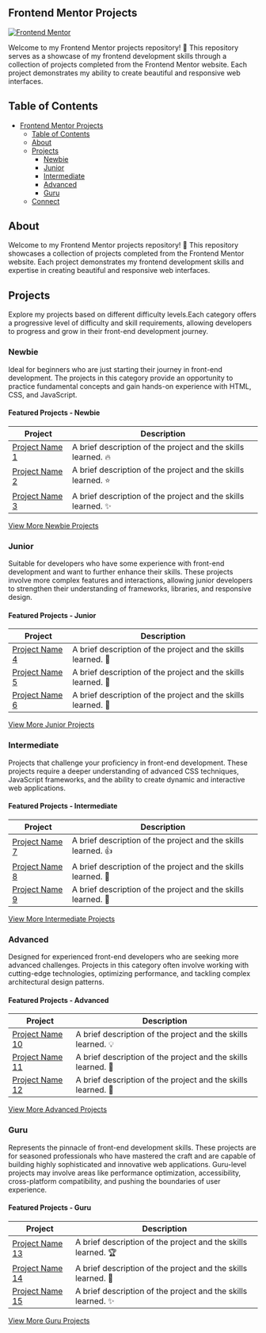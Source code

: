 ## Frontend Mentor Projects

[![Frontend Mentor](https://img.shields.io/badge/Frontend%20Mentor-Projects-brightgreen)](https://www.frontendmentor.io/profile/your-username)


Welcome to my Frontend Mentor projects repository! 🎉 This repository serves as a showcase of my frontend development skills through a collection of projects completed from the Frontend Mentor website. Each project demonstrates my ability to create beautiful and responsive web interfaces.

## Table of Contents

- [Frontend Mentor Projects](#frontend-mentor-projects)
  - [Table of Contents](#table-of-contents)
  - [About](#about)
  - [Projects](#projects)
    - [Newbie](#newbie)
    - [Junior](#junior)
    - [Intermediate](#intermediate)
    - [Advanced](#advanced)
    - [Guru](#guru)
  - [Connect](#connect)

## About

Welcome to my Frontend Mentor projects repository! 🎉 This repository showcases a collection of projects completed from the Frontend Mentor website. Each project demonstrates my frontend development skills and expertise in creating beautiful and responsive web interfaces.

## Projects

Explore my projects based on different difficulty levels.Each category offers a progressive level of difficulty and skill requirements, allowing developers to progress and grow in their front-end development journey.

### Newbie
 Ideal for beginners who are just starting their journey in front-end development. The projects in this category provide an opportunity to practice fundamental concepts and gain hands-on experience with HTML, CSS, and JavaScript.


#### Featured Projects - Newbie

| Project | Description |
| --- | --- |
| [Project Name 1](link-to-project) | A brief description of the project and the skills learned. 🔥 |
| [Project Name 2](link-to-project) | A brief description of the project and the skills learned. ⭐️ |
| [Project Name 3](link-to-project) | A brief description of the project and the skills learned. ✨ |

[View More Newbie Projects](link-to-more-projects)

### Junior
Suitable for developers who have some experience with front-end development and want to further enhance their skills. These projects involve more complex features and interactions, allowing junior developers to strengthen their understanding of frameworks, libraries, and responsive design.
#### Featured Projects - Junior

| Project | Description |
| --- | --- |
| [Project Name 4](link-to-project) | A brief description of the project and the skills learned. 💪 |
| [Project Name 5](link-to-project) | A brief description of the project and the skills learned. 🌟 |
| [Project Name 6](link-to-project) | A brief description of the project and the skills learned. 🎉 |

[View More Junior Projects](link-to-more-projects)

### Intermediate
Projects that challenge your proficiency in front-end development. These projects require a deeper understanding of advanced CSS techniques, JavaScript frameworks, and the ability to create dynamic and interactive web applications.
#### Featured Projects - Intermediate

| Project | Description |
| --- | --- |
| [Project Name 7](link-to-project) | A brief description of the project and the skills learned. 👍 |
| [Project Name 8](link-to-project) | A brief description of the project and the skills learned. 🚀 |
| [Project Name 9](link-to-project) | A brief description of the project and the skills learned. 🌈 |

[View More Intermediate Projects](link-to-more-projects)

### Advanced
 Designed for experienced front-end developers who are seeking more advanced challenges. Projects in this category often involve working with cutting-edge technologies, optimizing performance, and tackling complex architectural design patterns.
#### Featured Projects - Advanced

| Project | Description |
| --- | --- |
| [Project Name 10](link-to-project) | A brief description of the project and the skills learned. 💡 |
| [Project Name 11](link-to-project) | A brief description of the project and the skills learned. 🎨 |
| [Project Name 12](link-to-project) | A brief description of the project and the skills learned. 🌟 |

[View More Advanced Projects](link-to-more-projects)

### Guru
Represents the pinnacle of front-end development skills. These projects are for seasoned professionals who have mastered the craft and are capable of building highly sophisticated and innovative web applications. Guru-level projects may involve areas like performance optimization, accessibility, cross-platform compatibility, and pushing the boundaries of user experience.
#### Featured Projects - Guru

| Project | Description |
| --- | --- |
| [Project Name 13](link-to-project) | A brief description of the project and the skills learned. 🏆 |
| [Project Name 14](link-to-project) | A brief description of the project and the skills learned. 🌟 |
| [Project Name 15](link-to-project) | A brief description of the project and the skills learned. ✨ |

[View More Guru Projects](link-to-more-projects)
